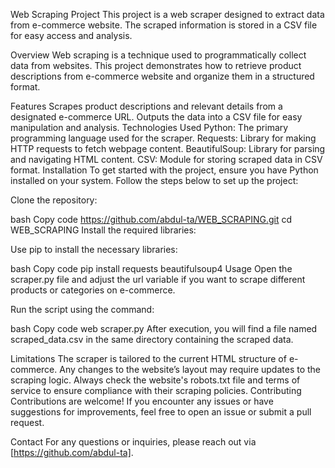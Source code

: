 Web Scraping Project
This project is a web scraper designed to extract data from e-commerce website. The scraped information is stored in a CSV file for easy access and analysis.

Overview
Web scraping is a technique used to programmatically collect data from websites. This project demonstrates how to retrieve product descriptions from e-commerce website and organize them in a structured format.

Features
Scrapes product descriptions and relevant details from a designated e-commerce URL.
Outputs the data into a CSV file for easy manipulation and analysis.
Technologies Used
Python: The primary programming language used for the scraper.
Requests: Library for making HTTP requests to fetch webpage content.
BeautifulSoup: Library for parsing and navigating HTML content.
CSV: Module for storing scraped data in CSV format.
Installation
To get started with the project, ensure you have Python installed on your system. Follow the steps below to set up the project:

Clone the repository:

bash
Copy code
https://github.com/abdul-ta/WEB_SCRAPING.git
cd WEB_SCRAPING
Install the required libraries:

Use pip to install the necessary libraries:

bash
Copy code
pip install requests beautifulsoup4
Usage
Open the scraper.py file and adjust the url variable if you want to scrape different products or categories on e-commerce.

Run the script using the command:

bash
Copy code
web scraper.py
After execution, you will find a file named scraped_data.csv in the same directory containing the scraped data.

Limitations
The scraper is tailored to the current HTML structure of e-commerce. Any changes to the website’s layout may require updates to the scraping logic.
Always check the website's robots.txt file and terms of service to ensure compliance with their scraping policies.
Contributing
Contributions are welcome! If you encounter any issues or have suggestions for improvements, feel free to open an issue or submit a pull request.


Contact
For any questions or inquiries, please reach out via [https://github.com/abdul-ta].
